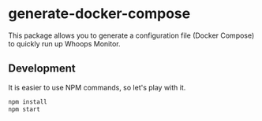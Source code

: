 # generate-docker-compose

This package allows you to generate a configuration file (Docker Compose) to quickly run up Whoops Monitor.

## Development

It is easier to use NPM commands, so let's play with it.

```bash
npm install
npm start
```
